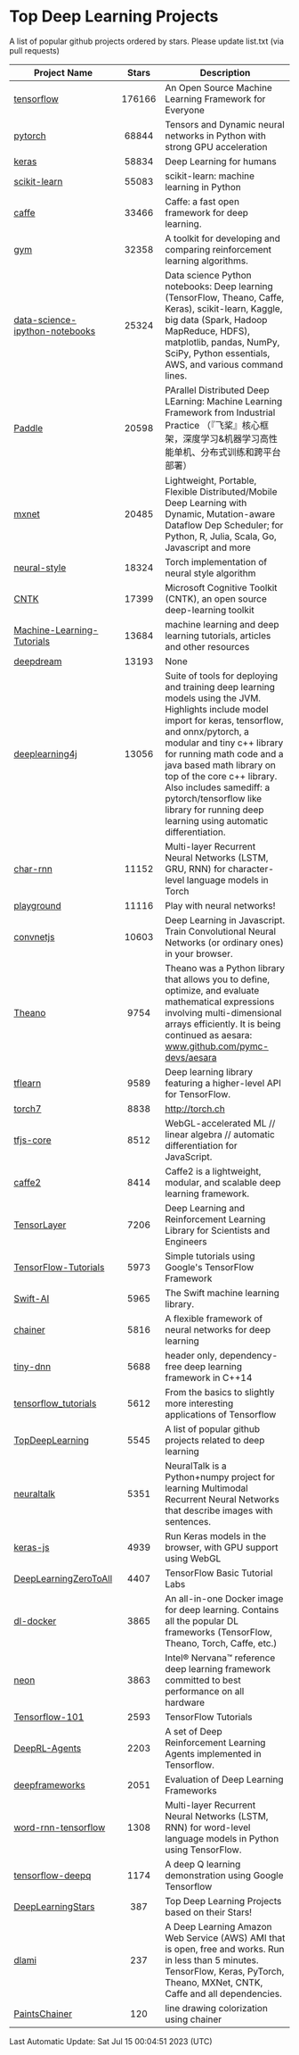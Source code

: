 # Top Deep Learning Projects
A list of popular github projects ordered by stars.
Please update list.txt (via pull requests)

|Project Name| Stars | Description |
| ---------- |:-----:| ----------- |
| [tensorflow](https://github.com/tensorflow/tensorflow) | 176166 | An Open Source Machine Learning Framework for Everyone |
| [pytorch](https://github.com/pytorch/pytorch) | 68844 | Tensors and Dynamic neural networks in Python with strong GPU acceleration |
| [keras](https://github.com/keras-team/keras) | 58834 | Deep Learning for humans |
| [scikit-learn](https://github.com/scikit-learn/scikit-learn) | 55083 | scikit-learn: machine learning in Python |
| [caffe](https://github.com/BVLC/caffe) | 33466 | Caffe: a fast open framework for deep learning. |
| [gym](https://github.com/openai/gym) | 32358 | A toolkit for developing and comparing reinforcement learning algorithms. |
| [data-science-ipython-notebooks](https://github.com/donnemartin/data-science-ipython-notebooks) | 25324 | Data science Python notebooks: Deep learning (TensorFlow, Theano, Caffe, Keras), scikit-learn, Kaggle, big data (Spark, Hadoop MapReduce, HDFS), matplotlib, pandas, NumPy, SciPy, Python essentials, AWS, and various command lines. |
| [Paddle](https://github.com/PaddlePaddle/Paddle) | 20598 | PArallel Distributed Deep LEarning: Machine Learning Framework from Industrial Practice （『飞桨』核心框架，深度学习&机器学习高性能单机、分布式训练和跨平台部署） |
| [mxnet](https://github.com/apache/mxnet) | 20485 | Lightweight, Portable, Flexible Distributed/Mobile Deep Learning with Dynamic, Mutation-aware Dataflow Dep Scheduler; for Python, R, Julia, Scala, Go, Javascript and more |
| [neural-style](https://github.com/jcjohnson/neural-style) | 18324 | Torch implementation of neural style algorithm |
| [CNTK](https://github.com/microsoft/CNTK) | 17399 | Microsoft Cognitive Toolkit (CNTK), an open source deep-learning toolkit |
| [Machine-Learning-Tutorials](https://github.com/ujjwalkarn/Machine-Learning-Tutorials) | 13684 | machine learning and deep learning tutorials, articles and other resources  |
| [deepdream](https://github.com/google/deepdream) | 13193 | None |
| [deeplearning4j](https://github.com/deeplearning4j/deeplearning4j) | 13056 | Suite of tools for deploying and training deep learning models using the JVM. Highlights include model import for keras, tensorflow, and onnx/pytorch, a modular and tiny c++ library for running math code and a java based math library on top of the core c++ library. Also includes samediff: a pytorch/tensorflow like library for running deep learning using automatic differentiation. |
| [char-rnn](https://github.com/karpathy/char-rnn) | 11152 | Multi-layer Recurrent Neural Networks (LSTM, GRU, RNN) for character-level language models in Torch |
| [playground](https://github.com/tensorflow/playground) | 11116 | Play with neural networks! |
| [convnetjs](https://github.com/karpathy/convnetjs) | 10603 | Deep Learning in Javascript. Train Convolutional Neural Networks (or ordinary ones) in your browser. |
| [Theano](https://github.com/Theano/Theano) | 9754 | Theano was a Python library that allows you to define, optimize, and evaluate mathematical expressions involving multi-dimensional arrays efficiently. It is being continued as aesara: www.github.com/pymc-devs/aesara |
| [tflearn](https://github.com/tflearn/tflearn) | 9589 | Deep learning library featuring a higher-level API for TensorFlow. |
| [torch7](https://github.com/torch/torch7) | 8838 | http://torch.ch |
| [tfjs-core](https://github.com/tensorflow/tfjs-core) | 8512 | WebGL-accelerated ML // linear algebra // automatic differentiation for JavaScript. |
| [caffe2](https://github.com/facebookarchive/caffe2) | 8414 | Caffe2 is a lightweight, modular, and scalable deep learning framework. |
| [TensorLayer](https://github.com/tensorlayer/TensorLayer) | 7206 | Deep Learning and Reinforcement Learning Library for Scientists and Engineers  |
| [TensorFlow-Tutorials](https://github.com/nlintz/TensorFlow-Tutorials) | 5973 | Simple tutorials using Google's TensorFlow Framework |
| [Swift-AI](https://github.com/Swift-AI/Swift-AI) | 5965 | The Swift machine learning library. |
| [chainer](https://github.com/chainer/chainer) | 5816 | A flexible framework of neural networks for deep learning |
| [tiny-dnn](https://github.com/tiny-dnn/tiny-dnn) | 5688 | header only, dependency-free deep learning framework in C++14 |
| [tensorflow_tutorials](https://github.com/pkmital/tensorflow_tutorials) | 5612 | From the basics to slightly more interesting applications of Tensorflow |
| [TopDeepLearning](https://github.com/aymericdamien/TopDeepLearning) | 5545 | A list of popular github projects related to deep learning |
| [neuraltalk](https://github.com/karpathy/neuraltalk) | 5351 | NeuralTalk is a Python+numpy project for learning Multimodal Recurrent Neural Networks that describe images with sentences. |
| [keras-js](https://github.com/transcranial/keras-js) | 4939 | Run Keras models in the browser, with GPU support using WebGL |
| [DeepLearningZeroToAll](https://github.com/hunkim/DeepLearningZeroToAll) | 4407 | TensorFlow Basic Tutorial Labs |
| [dl-docker](https://github.com/floydhub/dl-docker) | 3865 | An all-in-one Docker image for deep learning. Contains all the popular DL frameworks (TensorFlow, Theano, Torch, Caffe, etc.) |
| [neon](https://github.com/NervanaSystems/neon) | 3863 | Intel® Nervana™ reference deep learning framework committed to best performance on all hardware |
| [Tensorflow-101](https://github.com/sjchoi86/Tensorflow-101) | 2593 | TensorFlow Tutorials |
| [DeepRL-Agents](https://github.com/awjuliani/DeepRL-Agents) | 2203 | A set of Deep Reinforcement Learning Agents implemented in Tensorflow. |
| [deepframeworks](https://github.com/zer0n/deepframeworks) | 2051 | Evaluation of Deep Learning Frameworks |
| [word-rnn-tensorflow](https://github.com/hunkim/word-rnn-tensorflow) | 1308 | Multi-layer Recurrent Neural Networks (LSTM, RNN) for word-level language models in Python using TensorFlow. |
| [tensorflow-deepq](https://github.com/siemanko/tensorflow-deepq) | 1174 | A deep Q learning demonstration using Google Tensorflow |
| [DeepLearningStars](https://github.com/hunkim/DeepLearningStars) | 387 | Top Deep Learning Projects based on their Stars! |
| [dlami](https://github.com/ritchieng/dlami) | 237 | A Deep Learning Amazon Web Service (AWS) AMI that is open, free and works. Run in less than 5 minutes. TensorFlow, Keras, PyTorch, Theano, MXNet, CNTK, Caffe and all dependencies. |
| [PaintsChainer](https://github.com/taizan/PaintsChainer) | 120 | line drawing colorization using chainer |

Last Automatic Update: Sat Jul 15 00:04:51 2023 (UTC)
